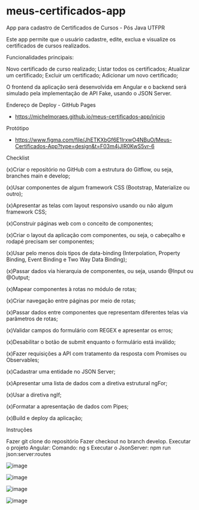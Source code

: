 # meus-certificados-app
App para cadastro de Certificados de Cursos - Pós Java UTFPR

Este app permite que o usuário cadastre, edite, exclua e visualize os certificados de cursos realizados. 

Funcionalidades principais:

Novo certificado de curso realizado;
Listar todos os certificados;
Atualizar um certificado;
Excluir um certificado;
Adicionar um novo certificado;


O frontend da aplicação será desenvolvida em Angular e o backend será simulado pela implementação de API Fake, usando o JSON Server.

Endereço de Deploy - GitHub Pages
* https://michelmoraes.github.io/meus-certificados-app/inicio

Protótipo
* https://www.figma.com/file/JhETKXbGf6E1IrxwO4NBuO/Meus-Certificados-App?type=design&t=F03m4jJIR0KwS5vr-6

Checklist

(x)Criar o repositório no GitHub com a estrutura do Gitflow, ou seja, branches main e develop;      

(x)Usar componentes de algum framework CSS (Bootstrap, Materialize ou outro);      

(x)Apresentar as telas com layout responsivo usando ou não algum framework CSS;

(x)Construir páginas web com o conceito de componentes;

(x)Criar o layout da aplicação com componentes, ou seja, o cabeçalho e rodapé precisam ser componentes;

(x)Usar pelo menos dois tipos de data-binding (Interpolation, Property Binding, Event Binding e Two Way Data Binding);

(x)Passar dados via hierarquia de componentes, ou seja, usando @Input ou @Output;

(x)Mapear componentes à rotas no módulo de rotas;

(x)Criar navegação entre páginas por meio de rotas;

(x)Passar dados entre componentes que representam diferentes telas via parâmetros de rotas;

(x)Validar campos do formulário com REGEX e apresentar os erros;

(x)Desabilitar o botão de submit enquanto o formulário está inválido;

(x)Fazer requisições a API com tratamento da resposta com Promises ou Observables;

(x)Cadastrar uma entidade no JSON Server;

(x)Apresentar uma lista de dados com a diretiva estrutural ngFor;

(x)Usar a diretiva ngIf; 

(x)Formatar a apresentação de dados com Pipes;   

(x)Build e deploy da aplicação;


Instruções

Fazer git clone do repositório
Fazer checkout no branch develop.
Executar o projeto Angular: Comando: ng s
Executar o JsonServer: npm run json:server:routes

![image](https://github.com/MichelMoraes/meus-certificados-app/assets/13774108/3334bc5f-c046-465f-8caa-67aba5c47330)

![image](https://github.com/MichelMoraes/meus-certificados-app/assets/13774108/06f0f0bb-aa23-4a68-ad85-957a850f5914)

![image](https://github.com/MichelMoraes/meus-certificados-app/assets/13774108/01dea6ca-c8e3-472a-8671-241e9e6e4796)

![image](https://github.com/MichelMoraes/meus-certificados-app/assets/13774108/6b52ac43-c4ed-4627-808f-21b0f1db9df9)




